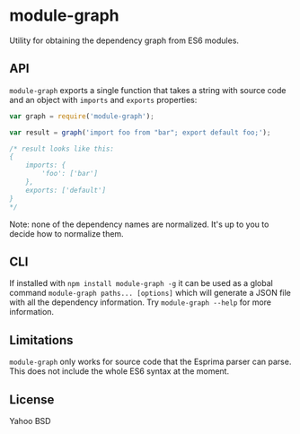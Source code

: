 module-graph
============

Utility for obtaining the dependency graph from ES6 modules.

API
---

`module-graph` exports a single function that takes a string with source code
and an object with `imports` and `exports` properties:

```js
var graph = require('module-graph');

var result = graph('import foo from "bar"; export default foo;');

/* result looks like this:
{
    imports: {
        'foo': ['bar']
    },
    exports: ['default']
}
*/
```

Note: none of the dependency names are normalized. It's up to you to decide how
to normalize them.

CLI
---

If installed with `npm install module-graph -g` it can be used as a global
command `module-graph paths... [options]` which will generate a JSON file with
all the dependency information. Try `module-graph --help` for more information.

Limitations
-----------

`module-graph` only works for source code that the Esprima parser can parse.
This does not include the whole ES6 syntax at the moment.

License
-------

Yahoo BSD
